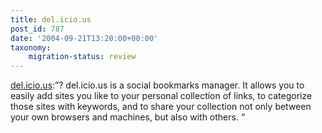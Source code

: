 ```yaml
---
title: del.icio.us
post_id: 787
date: '2004-09-21T13:20:00+00:00'
taxonomy:
    migration-status: review
---
```

[del.icio.us](https://web.archive.org/web/20050207105915/http://del.icio.us/doc/about):”? del.icio.us is a social bookmarks manager. It allows you to easily add sites you like to your personal collection of links, to categorize those sites with keywords, and to share your collection not only between your own browsers and machines, but also with others. “
